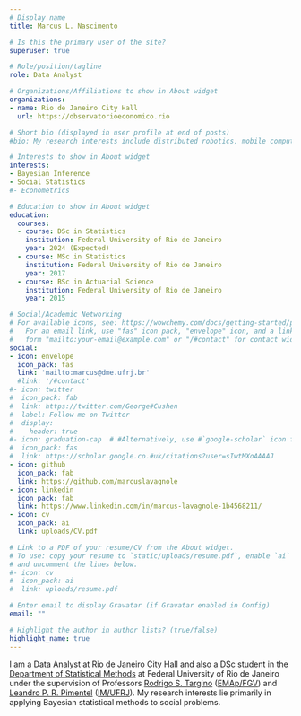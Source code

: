 ```yaml
---
# Display name
title: Marcus L. Nascimento

# Is this the primary user of the site?
superuser: true

# Role/position/tagline
role: Data Analyst

# Organizations/Affiliations to show in About widget
organizations:
- name: Rio de Janeiro City Hall
  url: https://observatorioeconomico.rio

# Short bio (displayed in user profile at end of posts)
#bio: My research interests include distributed robotics, mobile computing and programmable matter.

# Interests to show in About widget
interests:
- Bayesian Inference
- Social Statistics
#- Econometrics

# Education to show in About widget
education:
  courses:
  - course: DSc in Statistics
    institution: Federal University of Rio de Janeiro
    year: 2024 (Expected)
  - course: MSc in Statistics
    institution: Federal University of Rio de Janeiro
    year: 2017
  - course: BSc in Actuarial Science
    institution: Federal University of Rio de Janeiro
    year: 2015

# Social/Academic Networking
# For available icons, see: https://wowchemy.com/docs/getting-started/page-builder/#icons
#   For an email link, use "fas" icon pack, "envelope" icon, and a link in the
#   form "mailto:your-email@example.com" or "/#contact" for contact widget.
social:
- icon: envelope
  icon_pack: fas
  link: 'mailto:marcus@dme.ufrj.br'
  #link: '/#contact'
#- icon: twitter
#  icon_pack: fab
#  link: https://twitter.com/George#Cushen
#  label: Follow me on Twitter
#  display:
#    header: true
#- icon: graduation-cap  # #Alternatively, use #`google-scholar` icon from `ai` icon pack
#  icon_pack: fas
#  link: https://scholar.google.co.#uk/citations?user=sIwtMXoAAAAJ
- icon: github
  icon_pack: fab
  link: https://github.com/marcuslavagnole
- icon: linkedin
  icon_pack: fab
  link: https://www.linkedin.com/in/marcus-lavagnole-1b4568211/
- icon: cv
  icon_pack: ai
  link: uploads/CV.pdf

# Link to a PDF of your resume/CV from the About widget.
# To use: copy your resume to `static/uploads/resume.pdf`, enable `ai` icons in `params.toml`,
# and uncomment the lines below.
#- icon: cv
#  icon_pack: ai
#  link: uploads/resume.pdf

# Enter email to display Gravatar (if Gravatar enabled in Config)
email: ""

# Highlight the author in author lists? (true/false)
highlight_name: true
---
```


I am a Data Analyst at Rio de Janeiro City Hall and also a DSc student in the <a href="http://www.dme.ufrj.br" target="_blank">Department of Statistical Methods</a> at Federal University of Rio de Janeiro under the supervision of Professors <a href="https://rtargino.netlify.app" target="_blank">Rodrigo S. Targino</a> (<a href="https://emap.fgv.br/" target="_blank">EMAp/FGV</a>) and <a href="http://lattes.cnpq.br/7310262578868601"  target="_blank">Leandro P. R. Pimentel</a> (<a href="http://www.im.ufrj.br/index.php/pt/"  target="_blank">IM/UFRJ</a>). My research interests lie primarily in applying Bayesian statistical methods to social problems.